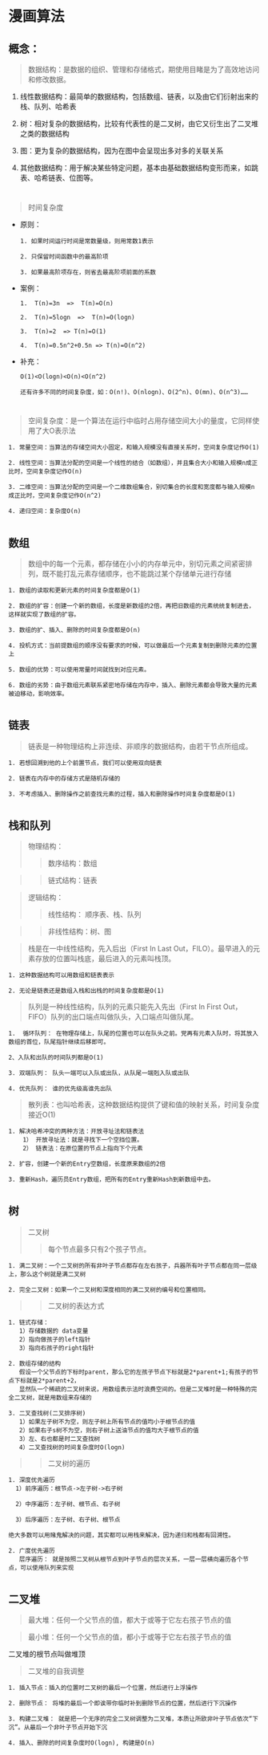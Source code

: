 # 漫画算法
## 概念：
>数据结构：是数据的组织、管理和存储格式，期使用目睹是为了高效地访问和修改数据。

1. 线性数据结构：最简单的数据结构，包括数组、链表，以及由它们衍射出来的栈、队列、哈希表

2. 树：相对复杂的数据结构，比较有代表性的是二叉树，由它又衍生出了二叉堆之类的数据结构

3. 图：更为复杂的数据结构，因为在图中会呈现出多对多的关联关系

4. 其他数据结构：用于解决某些特定问题，基本由基础数据结构变形而来，如跳表、哈希链表、位图等。
#
>时间复杂度

+ 原则：
      
      1. 如果时间运行时间是常数量级，则用常数1表示
      
      2. 只保留时间函数中的最高阶项
      
      3. 如果最高阶项存在，则省去最高阶项前面的系数

+ 案例：
      
      1.  T(n)=3n  =>  T(n)=O(n)
      
      2.  T(n)=5logn  =>  T(n)=O(logn)
      
      3.  T(n)=2  => T(n)=O(1)
      
      4.  T(n)=0.5n^2+0.5n => T(n)=O(n^2)
      
+ 补充：
      
      O(1)<O(logn)<O(n)<O(n^2)
      
      还有许多不同的时间复杂度，如：O(n!)、O(nlogn)、O(2^n)、O(mn)、O(n^3)……

#  
>空间复杂度：是一个算法在运行中临时占用存储空间大小的量度，它同样使用了大O表示法

    1. 常量空间：当算法的存储空间大小固定，和输入规模没有直接关系时，空间复杂度记作O(1)

    2. 线性空间：当算法分配的空间是一个线性的结合（如数组），并且集合大小和输入规模n成正比时，空间复杂度记作O(n)

    3. 二维空间：当算法分配的空间是一个二维数组集合，别切集合的长度和宽度都与输入规模n成正比时，空间复杂度记作O(n^2)

    4. 递归空间：复杂度O(n)

#
## 数组
>数组中的每一个元素，都存储在小小的内存单元中，别切元素之间紧密排列，既不能打乱元素存储顺序，也不能跳过某个存储单元进行存储

    1. 数组的读取和更新元素的时间复杂度都是O(1)
    
    2. 数组的扩容：创建一个新的数组，长度是新数组的2倍，再把旧数组的元素统统复制进去，这样就实现了数组的扩容。
    
    3. 数组的扩、插入、删除的时间复杂度都是O(n)
    
    4. 投机方式：当前提数组的顺序没有要求的时候，可以做最后一个元素复制到删除元素的位置上
                 
    5. 数组的优势：可以使用常量时间就找到对应元素。   
    
    6. 数组的劣势：由于数组元素联系紧密地存储在内存中，插入、删除元素都会导致大量的元素被迫移动，影响效率。

#
## 链表
>链表是一种物理结构上非连续、非顺序的数据结构，由若干节点所组成。
    
    1. 若想回溯到他的上个前置节点，我们可以使用双向链表
    
    2. 链表在内存中的存储方式是随机存储的
    
    3. 不考虑插入、删除操作之前查找元素的过程，插入和删除操作时间复杂度都是O(1)
    
#
## 栈和队列
>物理结构：
>>数序结构：数组

>>链式结构：链表

>逻辑结构：
>>线性结构： 顺序表、栈、队列

>>非线性结构：树、图

>栈是在一中线性结构，先入后出（First In Last Out，FILO）。最早进入的元素存放的位置叫栈底，最后进入的元素叫栈顶。

    1. 这种数据结构可以用数组和链表表示
    
    2. 无论是链表还是数组入栈和出栈的时间复杂度都是O(1)

>队列是一种线性结构，队列的元素只能先入先出（First In First Out，FIFO）队列的出口端点叫做队头，入口端点叫做队尾。
    
    1.  循环队列： 在物理存储上，队尾的位置也可以在队头之前。党再有元素入队时，将其放入数组的首位，队尾指针继续后移即可。
    
    2、入队和出队的时间队列都是O(1)
    
    3. 双端队列： 队头一端可以入队或出队，从队尾一端剋入队或出队
    
    4. 优先队列： 谁的优先级高谁先出队

>散列表：也叫哈希表，这种数据结构提供了键和值的映射关系，时间复杂度接近O(1)

    1. 解决哈希冲突的两种方法：开放寻址法和链表法
        1） 开放寻址法：就是寻找下一个空挡位置。
        2） 链表法：在原位置的节点上指向下个元素
    
    2. 扩容，创建一个新的Entry空数组，长度原来数组的2倍
    
    3. 重新Hash，遍历员Entry数组，把所有的Entry重新Hash到新数组中去。

#
## 树

>二叉树
>>每个节点最多只有2个孩子节点。
    
    1. 满二叉树：一个二叉树的所有非叶子节点都存在左右孩子，兵器所有叶子节点都在同一层级上，那么这个树就是满二叉树
    
    2. 完全二叉树：如果一个二叉树和深度相同的满二叉树的编号和位置相同。
    
>>二叉树的表达方式
    
    1. 链式存储：
       1）存储数据的 data变量
       2）指向做孩子的left指针
       3）指向右孩子的right指针
    
    2. 数组存储的结构
       假设一个父节点的下标时parent，那么它的左孩子节点下标就是2*parent+1;有孩子的节点下标就是2*parent+2，
       显然队一个稀疏的二叉树来说，用数组表示法时浪费空间的。但是二叉堆时是一种特殊的完全二叉树，就是用数组来存储的                                                             
                                                                                                        
    3. 二叉查找树(二叉排序树)
       1）如果左子树不为空，则左子树上所有节点的值均小于根节点的值
       2）如果右子s树不为空，则右子树上送油节点的值均大于根节点的值
       3）左、右也都是时二叉查找树
       4）二叉查找树的时间复杂度时O(logn)

>>二叉树的遍历

    1. 深度优先遍历
      1）前序遍历：根节点->左子树->右子树
      
      2）中序遍历：左子树、根节点、右子树
      
      3）后序遍历：左子树、右子树、根节点
    
    绝大多数可以用赌鬼解决的问题，其实都可以用栈来解决，因为递归和栈都有回溯性。

    2. 广度优先遍历
       层序遍历： 就是按照二叉树从根节点到叶子节点的层次关系，一层一层横向遍历各个节点，可以使用队列来实现

#
## 二叉堆
>最大堆：任何一个父节点的值，都大于或等于它左右孩子节点的值

>最小堆：任何一个父节点的值，都小于或等于它左右孩子节点的值

二叉堆的根节点叫做堆顶

> 二叉堆的自我调整
    
    1. 插入节点：插入的位置时二叉树的最后一个位置，然后进行上浮操作
    
    2. 删除节点： 将堆的最后一个即诶带你临时补到删除节点的位置，然后进行下沉操作
    
    3. 构建二叉堆： 就是把一个无序的完全二叉树调整为二叉堆，本质让所欧非叶子节点依次“下沉”。从最后一个非叶子节点开始下沉
   
    4. 插入、删除的时间复杂度时O(logn), 构建是O(n)
    

    
    